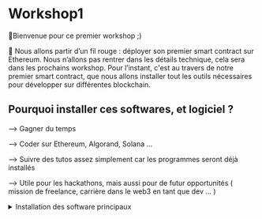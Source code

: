 # Workshop1
👾Bienvenue pour ce premier workshop ;) 

🧵 Nous allons partir d’un fil rouge : déployer son premier smart contract sur Ethereum. Nous n’allons pas rentrer dans les détails technique, cela sera dans les prochains workshop. Pour l’instant, c'est au travers de notre premier smart contract, que nous allons installer tout les outils nécessaires pour développer sur différentes blockchain. 

## Pourquoi installer ces softwares, et logiciel ?
—> Gagner du temps 

—> Coder sur Ethereum, Algorand, Solana …

—> Suivre des tutos assez simplement car les programmes seront déjà installés

—> Utile pour les hackathons, mais aussi pour de futur opportunités ( mission de freelance, carrière dans le web3 en tant que dev … )

<details>
  <summary>Installation des software principaux </summary>
  
  ### Visual Studio Code
  https://visualstudio.microsoft.com/fr/downloads/
  
  ### Installation de npm  
  [Node.js](https://nodejs.org/en/)
  ```bash
  npm -v 
  npm install <library-name> 
  npm run build 
  ```
</details>
